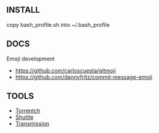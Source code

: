 INSTALL
-------

copy bash_profile.sh into ~/.bash_profile

DOCS
----

Emoji development
- https://github.com/carloscuesta/gitmoji
- https://github.com/dannyfritz/commit-message-emoji

TOOLS
-----

- [Torrentch](https://kryptxy.github.io/torrench/)
- [Shuttle](http://fitztrev.github.io/shuttle/)
- [Transmission](https://transmissionbt.com/)
